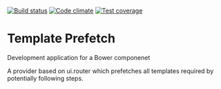 [![Build status][travis-image]][travis-url]
[![Code climate][codeclimate-image]][codeclimate-url]
[![Test coverage][testcoverage-image]][testcoverage-url]

Template Prefetch
===========
Development application for a Bower componenet

A provider based on ui.router which prefetches all templates required by potentially following steps.

[travis-image]: https://travis-ci.org/feigi/TemplatePrefetch.svg?branch=master
[travis-url]: https://travis-ci.org/feigi/TemplatePrefetch
[codeclimate-image]: https://codeclimate.com/github/feigi/TemplatePrefetch/badges/gpa.svg
[codeclimate-url]: https://codeclimate.com/github/feigi/TemplatePrefetch
[testcoverage-image]: https://codeclimate.com/github/feigi/TemplatePrefetch/badges/gpa.svg
[testcoverage-url]: https://codeclimate.com/github/feigi/TemplatePrefetch